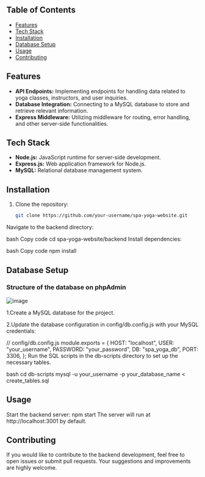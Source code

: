 ## Table of Contents

- [Features](#features)
- [Tech Stack](#tech-stack)
- [Installation](#installation)
- [Database Setup](#database-setup)
- [Usage](#usage)
- [Contributing](#contributing)

## Features

- **API Endpoints:** Implementing endpoints for handling data related to yoga classes, instructors, and user inquiries.
- **Database Integration:** Connecting to a MySQL database to store and retrieve relevant information.
- **Express Middleware:** Utilizing middleware for routing, error handling, and other server-side functionalities.

## Tech Stack

- **Node.js:** JavaScript runtime for server-side development.
- **Express.js:** Web application framework for Node.js.
- **MySQL:** Relational database management system.

## Installation

1. Clone the repository:

   ```bash
   git clone https://github.com/your-username/spa-yoga-website.git
Navigate to the backend directory:

bash
Copy code
cd spa-yoga-website/backend
Install dependencies:

bash
Copy code
npm install
## Database Setup

### Structure of the database on phpAdmin
![image](https://github.com/shivanand1602/yoga_backend/assets/88983117/baebcd48-26d3-4efc-8e0f-e5da42a9d9cd)

1.Create a MySQL database for the project.

2.Update the database configuration in config/db.config.js with your MySQL credentials:

// config/db.config.js
module.exports = {
  HOST: "localhost",
  USER: "your_username",
  PASSWORD: "your_password",
  DB: "spa_yoga_db",
  PORT: 3306,
};
Run the SQL scripts in the db-scripts directory to set up the necessary tables.

bash
cd db-scripts
mysql -u your_username -p your_database_name < create_tables.sql
## Usage
Start the backend server:
npm start
The server will run at http://localhost:3001 by default.

## Contributing
If you would like to contribute to the backend development, feel free to open issues or submit pull requests. Your suggestions and improvements are highly welcome.
